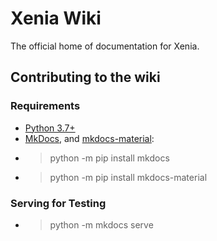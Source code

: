 # Xenia Wiki

The official home of documentation for Xenia.

## Contributing to the wiki

### Requirements

* [Python 3.7+](https://www.python.org/downloads/)
* [MkDocs](https://www.mkdocs.org/), and [mkdocs-material](https://squidfunk.github.io/mkdocs-material/):
 * > python -m pip install mkdocs
 * > python -m pip install mkdocs-material

### Serving for Testing

* > python -m mkdocs serve
